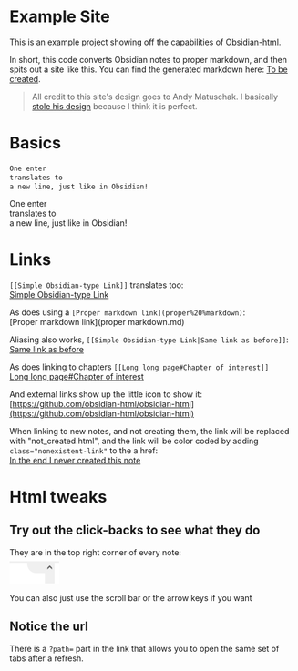 # Example Site   
   
This is an example project showing off the capabilities of [Obsidian-html](https://github.com/obsidian-html/obsidian-html).   
   
In short, this code converts Obsidian notes to proper markdown, and then spits out a site like this. You can find the generated markdown here: [To be created](/not_created.md).   
   
> All credit to this site's design goes to Andy Matuschak. I basically [stole his design](https://notes.andymatuschak.org/Evergreen_notes) because I think it is perfect.   
   
   
# Basics   
```
One enter
translates to
a new line, just like in Obsidian!
```
   
One enter   
translates to   
a new line, just like in Obsidian!   
   
# Links   
`[[Simple Obsidian-type Link]]` translates too:   
[Simple Obsidian-type Link](Simple%20Obsidian-type%20Link.md)   
   
As does using a `[Proper markdown link](proper%20%markdown)`:   
[Proper markdown link](proper markdown.md)   
   
Aliasing also works, `[[Simple Obsidian-type Link|Same link as before]]`:   
[Same link as before](Simple%20Obsidian-type%20Link.md)   
   
As does linking to chapters `[[Long long page#Chapter of interest]]`   
[Long long page#Chapter of interest](Long%20long%20page.md#chapter-of-interest)   
   
And external links show up the little icon to show it:   
[https://github.com/obsidian-html/obsidian-html](https://github.com/obsidian-html/obsidian-html)   
   
When linking to new notes, and not creating them, the link will be replaced with "not_created.html", and the link will be color coded by adding `class="nonexistent-link"` to the a href:   
[In the end I never created this note](/not_created.md)   
   
   
   
# Html tweaks   
## Try out the click-backs to see what they do   
They are in the top right corner of every note:   
![](Pasted%20image%2020211012013603.png)   
   
You can also just use the scroll bar or the arrow keys if you want   
   
## Notice the url   
There is a `?path=` part in the link that allows you to open the same set of tabs after a refresh.